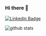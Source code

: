 ### Hi there 👋

[![Linkedin Badge](https://img.shields.io/badge/-sushanthkurdekar-blue?style=flat-square&logo=Linkedin&logoColor=white&link=https://www.linkedin.com/in/sushanthkurdekar//)](https://www.linkedin.com/in/sushanthkurdekar/)

![github stats](https://github-readme-stats.vercel.app/api?username=jusushanth&show_icons=true&count_private=true&hide_title=true)
<!--
**tristankrass/tristankrass** is a ✨ _special_ ✨ repository because its `README.md` (this file) appears on your GitHub profile.

Here are some ideas to get you started:

- 🔭 I’m currently working on ...
- 🌱 I’m currently learning ...
- 👯 I’m looking to collaborate on ...
- 🤔 I’m looking for help with ...
- 💬 Ask me about ...
- 📫 How to reach me: ...
- 😄 Pronouns: ...
- ⚡ Fun fact: ...
-->
